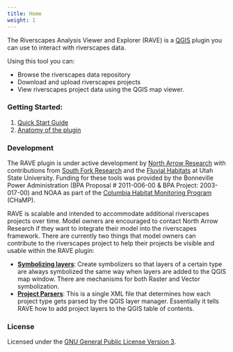 ```yaml
---
title: Home
weight: 1
---
```


The Riverscapes Analysis Viewer and Explorer (RAVE) is a [QGIS](http://www.qgis.org/en/site/) plugin you can use to interact with riverscapes data.

Using this tool you can:

* Browse the riverscapes data repository
* Download and upload riverscapes projects
* View riverscapes project data using the QGIS map viewer.

### Getting Started: 

1. [Quick Start Guide](quickstart.html)
2. [Anatomy of the plugin](anatomy.html)

### Development

The RAVE plugin is under active development by [North Arrow Research](http://www.northarrowresearch.com) with contributions from [South Fork Research](http://southforkresearch.org) and the [Fluvial Habitats](http://fluvialhabitats.org) at Utah State University. Funding for these tools was provided by the Bonneville Power Administration (BPA Proposal # 2011-006-00 & BPA Project: 2003-017-00) and NOAA as part of the [Columbia Habitat Monitoring Program](https://www.champmonitoring.org/) (CHaMP).

RAVE is scalable and intended to accommodate additional riverscapes projects over time. Model owners are encouraged to contact North Arrow Research if they want to integrate their model into the riverscapes framework. There are currently two things that model owners can contribute to the riverscapes project to help their projects be visible and usable within the RAVE plugin:

* **[Symbolizing layers](Development/symbolizers.html)**: Create symbolizers so that layers of a certain type are always symbolized the same way when layers are added to the QGIS map window. There are mechanisms for both Raster and Vector symbolization.
* **[Project Parsers](Development/businesslogic.html)**: This is a single XML file that determines how each project type gets parsed by the QGIS layer manager. Essentially it tells RAVE how to add project layers to the QGIS table of contents.

### License

Licensed under the [GNU General Public License Version 3](https://github.com/Riverscapes/RiverscapesToolbar/blob/master/LICENSE).